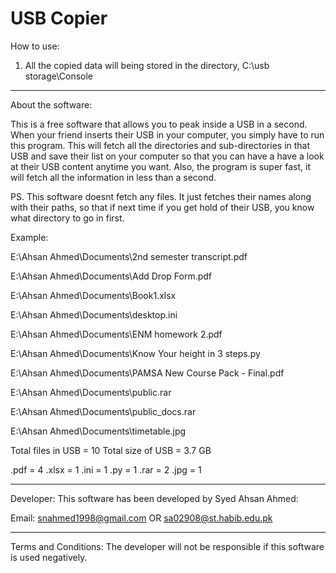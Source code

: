 # USB Copier

How to use:

1) All the copied data will being stored in the directory,
	C:\usb storage\Console

------------------------------------------------------------------------------------
About the software:

This is a free software that allows you to peak inside a USB in a second. When your 
	friend inserts their USB in your computer, you simply have to run this
	program. This will fetch all the directories and sub-directories in that USB
	and save their list on your computer so that you can have a have a look at 
	their USB content anytime you want. Also, the program is super fast, it will fetch 
	all the information in less than a second.

PS. This software doesnt fetch any files. It just fetches their names along with their
	paths, so that if next time if you get hold of their USB, you know what directory
	to go in first.
 

Example:

E:\Ahsan Ahmed\Documents\2nd semester transcript.pdf

E:\Ahsan Ahmed\Documents\Add Drop Form.pdf

E:\Ahsan Ahmed\Documents\Book1.xlsx

E:\Ahsan Ahmed\Documents\desktop.ini

E:\Ahsan Ahmed\Documents\ENM homework 2.pdf

E:\Ahsan Ahmed\Documents\Know Your height in 3 steps.py

E:\Ahsan Ahmed\Documents\PAMSA New Course Pack - Final.pdf

E:\Ahsan Ahmed\Documents\public.rar

E:\Ahsan Ahmed\Documents\public_docs.rar

E:\Ahsan Ahmed\Documents\timetable.jpg

Total files in USB = 10
Total size of USB = 3.7 GB

.pdf =  4
.xlsx =  1
.ini =  1
.py =  1
.rar =  2
.jpg = 1

------------------------------------------------------------------------------------
Developer:
This software has been developed by Syed Ahsan Ahmed:

Email: snahmed1998@gmail.com OR sa02908@st.habib.edu.pk

------------------------------------------------------------------------------------
Terms and Conditions:
The developer will not be responsible if this software is used negatively.
